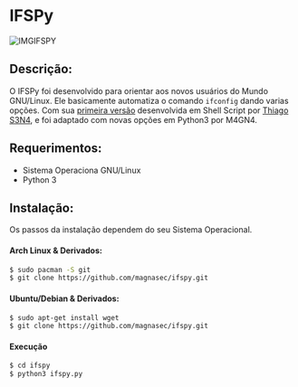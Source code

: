 # IFSPy

![IMGIFSPY](http://i.imgur.com/6ml1gIl.png?2)

## Descrição:
O IFSPy foi desenvolvido para orientar aos novos usuários do Mundo GNU/Linux. Ele basicamente automatiza o comando `ifconfig` dando varias opções. Com sua [primeira versão] desenvolvida em Shell Script por [Thiago S3N4], e foi adaptado com novas opções em Python3 por M4GN4.

## Requerimentos:
  - Sistema Operaciona GNU/Linux
  - Python 3

## Instalação:
Os passos da instalação dependem do seu Sistema Operacional.

#### Arch Linux & Derivados:
```sh
$ sudo pacman -S git
$ git clone https://github.com/magnasec/ifspy.git
```

#### Ubuntu/Debian & Derivados:
```sh
$ sudo apt-get install wget
$ git clone https://github.com/magnasec/ifspy.git
```
#### Execução
```sh
$ cd ifspy
$ python3 ifspy.py 
```

[Thiago S3N4]: <https://github.com/ticosena>
[Ygor M4GN4]: <https://magnasec.github.io>

[primeira versão]: <https://github.com/ticosena/Scripts/blob/master/ifs.sh>
